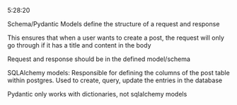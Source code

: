 5:28:20


Schema/Pydantic Models define the structure of a request and response

This ensures that when a user wants to create a post, the request will only go through if it has a title and content in the body

Request and response should be in the defined model/schema


SQLAlchemy models: Responsible for defining the columns of the post table within postgres. Used to create, query, update the entries in the database    


Pydantic only works with dictionaries, not sqlalchemy models
